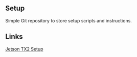## Setup

Simple Git repository to store setup scripts and instructions.

## Links

[Jetson TX2 Setup](https://github.com/jashook/machine-setup/blob/master/docs/jetson-tx2.md)
